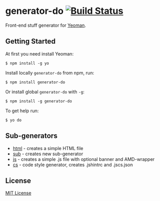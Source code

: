 # generator-do [![Build Status](https://secure.travis-ci.org/albburtsev/generator-do.png?branch=master)](https://travis-ci.org/albburtsev/generator-do)

Front-end stuff generator for [Yeoman](http://yeoman.io).

## Getting Started

At first you need install Yeoman:

```
$ npm install -g yo
```

Install locally ```generator-do``` from npm, run:

```
$ npm install generator-do
```

Or install global ```generator-do``` with ```-g```:

```
$ npm install -g generator-do
```

To get help run:

```
$ yo do
```

## Sub-generators

 * [html](html/) - creates a simple HTML file
 * [sub](sub/) - creates new sub-generator
 * [js](js/) - creates a simple .js file with optional banner and AMD-wrapper
 * [cs](cs/) - code style generator, creates .jshintrc and .jscs.json

## License

[MIT License](http://en.wikipedia.org/wiki/MIT_License)
